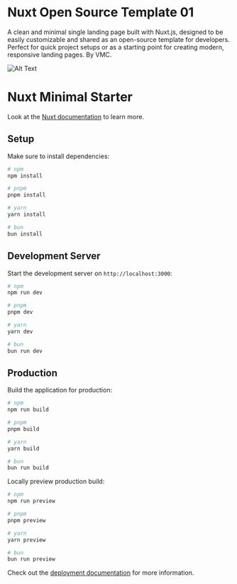 # Nuxt Open Source Template 01

A clean and minimal single landing page built with Nuxt.js, designed to be easily customizable and shared as an open-source template for developers. Perfect for quick project setups or as a starting point for creating modern, responsive landing pages. By VMC.

![Alt Text]([https://raw.githubusercontent.com/username/repository-name/main/example.png](https://github.com/canjevincent/Nuxt-OS-Temp-VMC-1/blob/master/nuxt_os_temp_1.png))

# Nuxt Minimal Starter

Look at the [Nuxt documentation](https://nuxt.com/docs/getting-started/introduction) to learn more.

## Setup

Make sure to install dependencies:

```bash
# npm
npm install

# pnpm
pnpm install

# yarn
yarn install

# bun
bun install
```

## Development Server

Start the development server on `http://localhost:3000`:

```bash
# npm
npm run dev

# pnpm
pnpm dev

# yarn
yarn dev

# bun
bun run dev
```

## Production

Build the application for production:

```bash
# npm
npm run build

# pnpm
pnpm build

# yarn
yarn build

# bun
bun run build
```

Locally preview production build:

```bash
# npm
npm run preview

# pnpm
pnpm preview

# yarn
yarn preview

# bun
bun run preview
```

Check out the [deployment documentation](https://nuxt.com/docs/getting-started/deployment) for more information.

